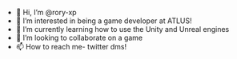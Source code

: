 - 👋 Hi, I’m @rory-xp
- 👀 I’m interested in being a game developer at ATLUS!
- 🌱 I’m currently learning how to use the Unity and Unreal engines
- 💞️ I’m looking to collaborate on a game
- 📫 How to reach me- twitter dms!
